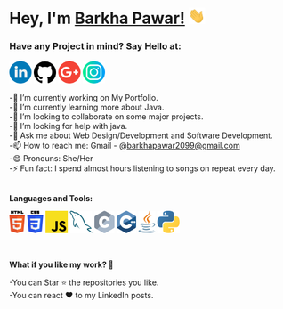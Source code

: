 # Hey, I'm [Barkha Pawar!](https://barkha2099.github.io/) <img src="https://github.com/Barkha2099/Barkha2099/blob/main/logos/Hi.gif" width="30px">

<h3><strong><strong>Have any Project in mind? <strong>Say Hello at:</strong> </strong></strong></h3>

<a href="https://www.linkedin.com/in/barkha-pawar-773514211/"><img src="https://github.com/Barkha2099/Barkha2099/blob/main/logos/linkedin.png" width="40"/></a>
<a href="https://github.com/Barkha2099"><img src="https://github.com/Barkha2099/Barkha2099/blob/main/logos/github-logo.png" width="40"/></a>
<a href="mailto:barkhapawar2099@gmail.com"><img src="https://github.com/Barkha2099/Barkha2099/blob/main/logos/google-plus.png" width="40"/></a>
<a href="https://instagram.com/__b_a_r_k_h_a__/"><img src="https://github.com/Barkha2099/Barkha2099/blob/main/logos/instagram.png" width="40"/></a><br>

-🔭 I’m currently working on My Portfolio.<br>
-🌱 I’m currently learning more about Java.<br>
-👯 I’m looking to collaborate on some major projects.<br>
-🤔 I’m looking for help with java.<br>
-💬 Ask me about Web Design/Development and Software Development.<br>
-📫 How to reach me: Gmail - @barkhapawar2099@gmail.com<br>
-😄 Pronouns: She/Her<br>
-⚡ Fun fact: I spend almost hours listening to songs on repeat every day.<br><br>

**Languages and Tools:**  

<code><img height="40" src="https://github.com/Barkha2099/Barkha2099/blob/main/logos/html-5.svg"></code>
<code><img height="40" src="https://github.com/Barkha2099/Barkha2099/blob/main/logos/css-3.svg"></code>
<code><img height="40" src="https://github.com/Barkha2099/Barkha2099/blob/main/logos/javascript.svg"></code>
<code><img height="40" src="https://github.com/Barkha2099/Barkha2099/blob/main/logos/mysql.svg"></code>
<code><img height="40" src="https://github.com/Barkha2099/Barkha2099/blob/main/logos/c.svg"></code>
<code><img height="40" src="https://github.com/Barkha2099/Barkha2099/blob/main/logos/c-plusplus.svg"></code>
<code><img height="40" src="https://github.com/Barkha2099/Barkha2099/blob/main/logos/java.svg"></code>
<code><img height="40" src="https://github.com/Barkha2099/Barkha2099/blob/main/logos/python.svg"></code>

<br>

<strong><strong>What if you like my work? 🤩 </strong></strong><br>

-You can Star ⭐ the repositories you like.<br>
-You can react ❤️ to my LinkedIn posts.<br>
